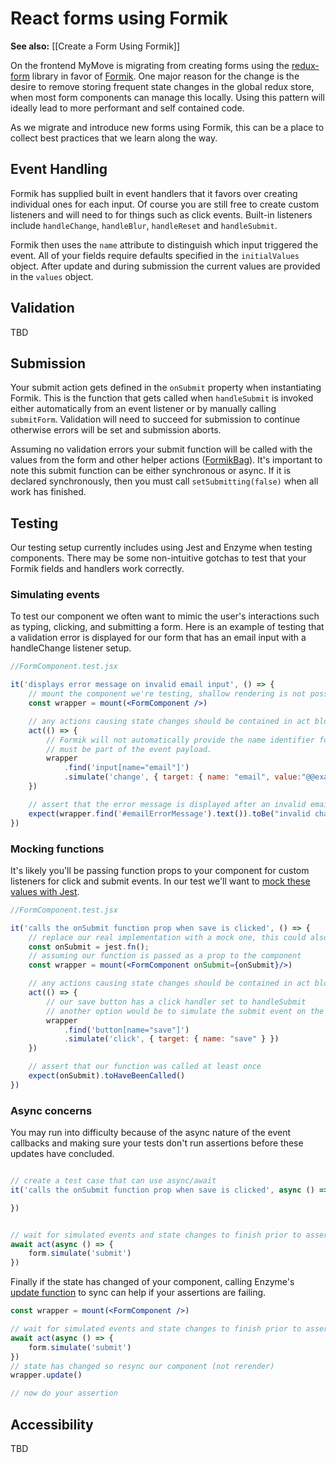 # React forms using Formik

**See also:** [[Create a Form Using Formik]]

On the frontend MyMove is migrating from creating forms using the [redux-form](https://redux-form.com/) library in favor of [Formik](https://formik.org/). One major reason for the change is the desire to remove storing frequent state changes in the global redux store, when most form components can manage this locally. Using this pattern will ideally lead to more performant and self contained code.

As we migrate and introduce new forms using Formik, this can be a place to collect best practices that we learn along the way.

## Event Handling

Formik has supplied built in event handlers that it favors over creating individual ones for each input. Of course you are still free to create custom listeners and will need to for things such as click events. Built-in listeners include `handleChange`, `handleBlur`, `handleReset` and `handleSubmit`.

Formik then uses the `name` attribute to distinguish which input triggered the event.  All of your fields require defaults specified in the `initialValues` object.  After update and during submission the current values are provided in the `values` object.

## Validation

TBD

## Submission

Your submit action gets defined in the `onSubmit` property when instantiating Formik.  This is the function that gets called when `handleSubmit` is invoked either automatically from an event listener or by manually calling `submitForm`.  Validation will need to succeed for submission to continue otherwise errors will be set and submission aborts.

Assuming no validation errors your submit function will be called with the values from the form and other helper actions ([FormikBag](https://formik.org/docs/api/withFormik#the-formikbag)).  It's important to note this submit function can be either synchronous or async.  If it is declared synchronously, then you must call `setSubmitting(false)` when all work has finished.  

## Testing

Our testing setup currently includes using Jest and Enzyme when testing components.  There may be some non-intuitive gotchas to test that your Formik fields and handlers work correctly.

### Simulating events

To test our component we often want to mimic the user's interactions such as typing, clicking, and submitting a form.  Here is an example of testing that a validation error is displayed for our form that has an email input with a handleChange listener setup.

```jsx
//FormComponent.test.jsx

it('displays error message on invalid email input', () => {
    // mount the component we're testing, shallow rendering is not possible
    const wrapper = mount(<FormComponent />)

    // any actions causing state changes should be contained in act blocks or you may see errors
    act(() => {
        // Formik will not automatically provide the name identifier for your form element it
        // must be part of the event payload.
        wrapper
            .find('input[name="email"]')
            .simulate('change', { target: { name: "email", value:"@@example.com" } })
    })

    // assert that the error message is displayed after an invalid email value is entered
    expect(wrapper.find('#emailErrorMessage').text()).toBe("invalid character '@' in email format")
})
```

### Mocking functions

It's likely you'll be passing function props to your component for custom listeners for click and submit events.  In our test we'll want to [mock these values with Jest](https://jestjs.io/docs/en/mock-functions.html).

```jsx
//FormComponent.test.jsx

it('calls the onSubmit function prop when save is clicked', () => {
    // replace our real implementation with a mock one, this could also have an implementation or return a promise
    const onSubmit = jest.fn();
    // assuming our function is passed as a prop to the component
    const wrapper = mount(<FormComponent onSubmit={onSubmit}/>)

    // any actions causing state changes should be contained in act blocks or you may see errors
    act(() => {
        // our save button has a click handler set to handleSubmit
        // another option would be to simulate the submit event on the form element itself
        wrapper
            .find('button[name="save"]')
            .simulate('click', { target: { name: "save" } })
    })

    // assert that our function was called at least once
    expect(onSubmit).toHaveBeenCalled()
})
```

### Async concerns

You may run into difficulty because of the async nature of the event callbacks and making sure your tests don't run assertions before these updates have concluded.

```jsx

// create a test case that can use async/await 
it('calls the onSubmit function prop when save is clicked', async () => {

})
```

```jsx

// wait for simulated events and state changes to finish prior to assertions
await act(async () => {
    form.simulate('submit')
})
```

Finally if the state has changed of your component, calling Enzyme's [update function](https://enzymejs.github.io/enzyme/docs/api/ReactWrapper/update.html) to sync can help if your assertions are failing.

```jsx
const wrapper = mount(<FormComponent />)

// wait for simulated events and state changes to finish prior to assertions
await act(async () => {
    form.simulate('submit')
})
// state has changed so resync our component (not rerender)
wrapper.update()

// now do your assertion
```

## Accessibility

TBD
